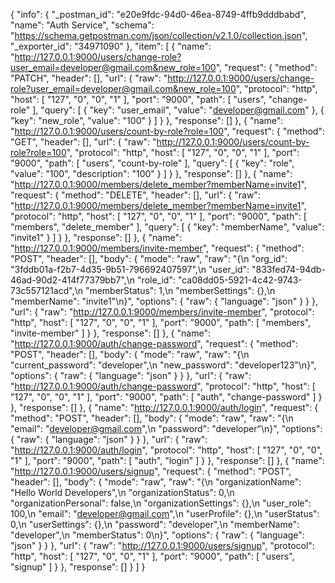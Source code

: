 {
	"info": {
		"_postman_id": "e20e9fdc-94d0-46ea-8749-4ffb9dddbabd",
		"name": "Auth Service",
		"schema": "https://schema.getpostman.com/json/collection/v2.1.0/collection.json",
		"_exporter_id": "34971090"
	},
	"item": [
		{
			"name": "http://127.0.0.1:9000/users/change-role?user_email=developer@gmail.com&new_role=100",
			"request": {
				"method": "PATCH",
				"header": [],
				"url": {
					"raw": "http://127.0.0.1:9000/users/change-role?user_email=developer@gmail.com&new_role=100",
					"protocol": "http",
					"host": [
						"127",
						"0",
						"0",
						"1"
					],
					"port": "9000",
					"path": [
						"users",
						"change-role"
					],
					"query": [
						{
							"key": "user_email",
							"value": "developer@gmail.com"
						},
						{
							"key": "new_role",
							"value": "100"
						}
					]
				}
			},
			"response": []
		},
		{
			"name": "http://127.0.0.1:9000/users/count-by-role?role=100",
			"request": {
				"method": "GET",
				"header": [],
				"url": {
					"raw": "http://127.0.0.1:9000/users/count-by-role?role=100",
					"protocol": "http",
					"host": [
						"127",
						"0",
						"0",
						"1"
					],
					"port": "9000",
					"path": [
						"users",
						"count-by-role"
					],
					"query": [
						{
							"key": "role",
							"value": "100",
							"description": "100"
						}
					]
				}
			},
			"response": []
		},
		{
			"name": "http://127.0.0.1:9000/members/delete_member?memberName=invite1",
			"request": {
				"method": "DELETE",
				"header": [],
				"url": {
					"raw": "http://127.0.0.1:9000/members/delete_member?memberName=invite1",
					"protocol": "http",
					"host": [
						"127",
						"0",
						"0",
						"1"
					],
					"port": "9000",
					"path": [
						"members",
						"delete_member"
					],
					"query": [
						{
							"key": "memberName",
							"value": "invite1"
						}
					]
				}
			},
			"response": []
		},
		{
			"name": "http://127.0.0.1:9000/members/invite-member",
			"request": {
				"method": "POST",
				"header": [],
				"body": {
					"mode": "raw",
					"raw": "{\n  \"org_id\": \"3fddb01a-f2b7-4d35-9b51-796692407597\",\n  \"user_id\": \"833fed74-94db-46ad-90d2-414f77379bb7\",\n  \"role_id\": \"ca08dd05-5921-4c42-9743-73c557121acd\",\n  \"memberStatus\": 1,\n  \"memberSettings\": {},\n  \"memberName\": \"invite1\"\n}",
					"options": {
						"raw": {
							"language": "json"
						}
					}
				},
				"url": {
					"raw": "http://127.0.0.1:9000/members/invite-member",
					"protocol": "http",
					"host": [
						"127",
						"0",
						"0",
						"1"
					],
					"port": "9000",
					"path": [
						"members",
						"invite-member"
					]
				}
			},
			"response": []
		},
		{
			"name": "http://127.0.0.1:9000/auth/change-password",
			"request": {
				"method": "POST",
				"header": [],
				"body": {
					"mode": "raw",
					"raw": "{\n  \"current_password\": \"developer\",\n  \"new_password\": \"developer123\"\n}",
					"options": {
						"raw": {
							"language": "json"
						}
					}
				},
				"url": {
					"raw": "http://127.0.0.1:9000/auth/change-password",
					"protocol": "http",
					"host": [
						"127",
						"0",
						"0",
						"1"
					],
					"port": "9000",
					"path": [
						"auth",
						"change-password"
					]
				}
			},
			"response": []
		},
		{
			"name": "http://127.0.0.1:9000/auth/login",
			"request": {
				"method": "POST",
				"header": [],
				"body": {
					"mode": "raw",
					"raw": "{\n  \"email\": \"developer@gmail.com\",\n  \"password\": \"developer\"\n}",
					"options": {
						"raw": {
							"language": "json"
						}
					}
				},
				"url": {
					"raw": "http://127.0.0.1:9000/auth/login",
					"protocol": "http",
					"host": [
						"127",
						"0",
						"0",
						"1"
					],
					"port": "9000",
					"path": [
						"auth",
						"login"
					]
				}
			},
			"response": []
		},
		{
			"name": "http://127.0.0.1:9000/users/signup",
			"request": {
				"method": "POST",
				"header": [],
				"body": {
					"mode": "raw",
					"raw": "{\n  \"organizationName\": \"Hello World Developers\",\n  \"organizationStatus\": 0,\n  \"organizationPersonal\": false,\n  \"organizationSettings\": {},\n  \"user_role\": 100,\n  \"email\": \"developer@gmail.com\",\n  \"userProfile\": {},\n  \"userStatus\": 0,\n  \"userSettings\": {},\n  \"password\": \"developer\",\n  \"memberName\": \"developer\",\n  \"memberStatus\": 0\n}",
					"options": {
						"raw": {
							"language": "json"
						}
					}
				},
				"url": {
					"raw": "http://127.0.0.1:9000/users/signup",
					"protocol": "http",
					"host": [
						"127",
						"0",
						"0",
						"1"
					],
					"port": "9000",
					"path": [
						"users",
						"signup"
					]
				}
			},
			"response": []
		}
	]
}